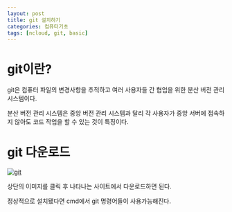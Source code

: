 ```yaml
---
layout: post
title: git 설치하기
categories: 컴퓨터기초
tags: [ncloud, git, basic]
---
```


# git이란? <br>

git은 컴퓨터 파일의 변경사항을 추적하고 여러 사용자들 간 협업을 위한 분산 버전 관리 시스템이다.

분산 버전 관리 시스템은 중앙 버전 관리 시스템과 달리 각 사용자가 중앙 서버에 접속하지 않아도 코드 작업을 할 수 있는 것이 특징이다.

# git 다운로드

<a href = "https://git-scm.com/" target = "_blank">
        <img src = "https://img1.daumcdn.net/thumb/R1280x0/?scode=mtistory2&fname=https%3A%2F%2Fblog.kakaocdn.net%2Fdn%2FC8RKn%2FbtrkehJYTyL%2FoCGvjcOTQDpfH6bi5Wmm1k%2Fimg.webp" alt = "git"/></a>

상단의 이미지를 클릭 후 나타나는 사이트에서 다운로드하면 된다.

정상적으로 설치됐다면 cmd에서 git 명령어들이 사용가능해진다.